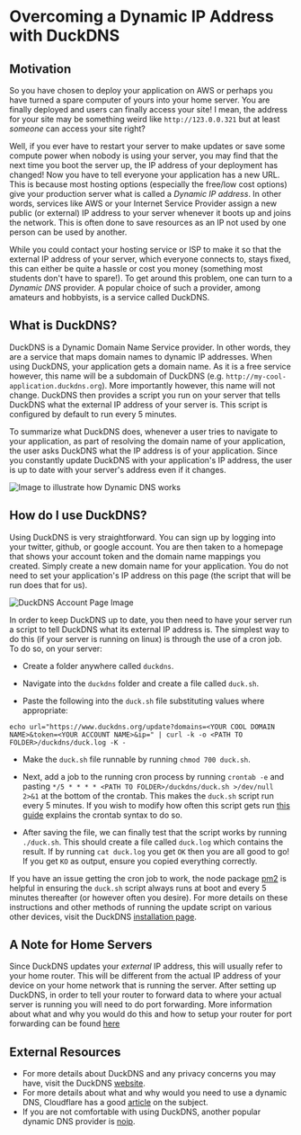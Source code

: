 # Overcoming a Dynamic IP Address with DuckDNS

## Motivation

So you have chosen to deploy your application on AWS or perhaps you have turned a spare computer of yours into your home server. You are finally deployed and users can finally access your site! I mean, the address for your site may be something weird like `http://123.0.0.321` but at least _someone_ can access your site right?

Well, if you ever have to restart your server to make updates or save some compute power when nobody is using your server, you may find that the next time you boot the server up, the IP address of your deployment has changed! Now you have to tell everyone your application has a new URL. This is because most hosting options (especially the free/low cost options) give your production server what is called a _Dynamic IP address_. In other words, services like AWS or your Internet Service Provider assign a new public (or external) IP address to your server whenever it boots up and joins the network. This is often done to save resources as an IP not used by one person can be used by another.

While you could contact your hosting service or ISP to make it so that the external IP address of your server, which everyone connects to, stays fixed, this can either be quite a hassle or cost you money (something most students don't have to spare!). To get around this problem, one can turn to a _Dynamic DNS_ provider. A popular choice of such a provider, among amateurs and hobbyists, is a service called DuckDNS.

## What is DuckDNS?

DuckDNS is a Dynamic Domain Name Service provider. In other words, they are a service that maps domain names to dynamic IP addresses. When using DuckDNS, your application gets a domain name. As it is a free service however, this name will be a subdomain of DuckDNS (e.g. `http://my-cool-application.duckdns.org`). More importantly however, this name will not change. DuckDNS then provides a script you run on your server that tells DuckDNS what the external IP address of your server is. This script is configured by default to run every 5 minutes.

To summarize what DuckDNS does, whenever a user tries to navigate to your application, as part of resolving the domain name of your application, the user asks DuckDNS what the IP address is of your application. Since you constantly update DuckDNS with your application's IP address, the user is up to date with your server's address even if it changes.

![Image to illustrate how Dynamic DNS works](https://learningtechnix.files.wordpress.com/2020/04/ddns_image.png)

## How do I use DuckDNS?

Using DuckDNS is very straightforward. You can sign up by logging into your twitter, github, or google account. You are then taken to a homepage that shows your account token and the domain name mappings you created. Simply create a new domain name for your application. You do not need to set your application's IP address on this page (the script that will be run does that for us).

![DuckDNS Account Page Image](https://wiki.odroid.com/_media/odroid-xu4/software/nas_guide/170828_ddns01_mosaic.png)

In order to keep DuckDNS up to date, you then need to have your server run a script to tell DuckDNS what its external IP address is. The simplest way to do this (if your server is running on linux) is through the use of a cron job. To do so, on your server:

- Create a folder anywhere called `duckdns`. 

- Navigate into the `duckdns` folder and create a file called `duck.sh`.

- Paste the following into the `duck.sh` file substituting values where appropriate:

```
echo url="https://www.duckdns.org/update?domains=<YOUR COOL DOMAIN NAME>&token=<YOUR ACCOUNT NAME>&ip=" | curl -k -o <PATH TO FOLDER>/duckdns/duck.log -K -
```

- Make the `duck.sh` file runnable by running `chmod 700 duck.sh`.

- Next, add a job to the running cron process by running `crontab -e` and pasting `*/5 * * * * <PATH TO FOLDER>/duckdns/duck.sh >/dev/null 2>&1` at the bottom of the crontab. This makes the `duck.sh` script run every 5 minutes. If you wish to modify how often this script gets run [this guide](https://www.hostinger.com/tutorials/cron-job) explains the crontab syntax to do so.

- After saving the file, we can finally test that the script works by running `./duck.sh`. This should create a file called `duck.log` which contains the result. If by running `cat duck.log` you get `OK` then you are all good to go! If you get `KO` as output, ensure you copied everything correctly.

If you have an issue getting the cron job to work, the node package [pm2](https://github.com/Unitech/pm2) is helpful in ensuring the `duck.sh` script always runs at boot and every 5 minutes thereafter (or however often you desire). For more details on these instructions and other methods of running the update script on various other devices, visit the DuckDNS [installation page](https://www.duckdns.org/install.jsp).

## A Note for Home Servers

Since DuckDNS updates your _external_ IP address, this will usually refer to your home router. This will be different from the actual IP address of your device on your home network that is running the server. After setting up DuckDNS, in order to tell your router to forward data to where your actual server is running you will need to do port forwarding. More information about what and why you would do this and how to setup your router for port forwarding can be found [here](https://portforward.com/)

## External Resources

- For more details about DuckDNS and any privacy concerns you may have, visit the DuckDNS [website](https://www.duckdns.org/).
- For more details about what and why would you need to use a dynamic DNS, Cloudflare has a good [article](https://www.cloudflare.com/en-ca/learning/dns/glossary/dynamic-dns/) on the subject.
- If you are not comfortable with using DuckDNS, another popular dynamic DNS provider is [noip](https://www.noip.com/).
